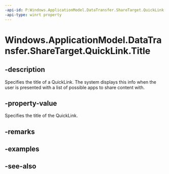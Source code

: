 ```yaml
---
-api-id: P:Windows.ApplicationModel.DataTransfer.ShareTarget.QuickLink.Title
-api-type: winrt property
---
```


<!-- Property syntax
public string Title { get;  set; }
-->

# Windows.ApplicationModel.DataTransfer.ShareTarget.QuickLink.Title

## -description
Specifies the title of a QuickLink. The system displays this info when the user is presented with a list of possible apps to share content with.

## -property-value
Specifies the title of the QuickLink.

## -remarks

## -examples

## -see-also
